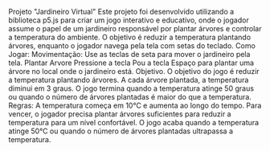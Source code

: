 Projeto "Jardineiro Virtual"
Este projeto foi desenvolvido utilizando a biblioteca p5.js para criar um jogo interativo e educativo, onde o jogador assume o papel de um jardineiro responsável por plantar árvores e controlar a temperatura do ambiente. O objetivo é reduzir a temperatura plantando árvores, enquanto o jogador navega pela tela com setas do teclado.
Como Jogar:
Movimentação: Use as teclas de seta para mover o jardineiro pela tela. Plantar Arvore Pressione a tecla Pou a tecla Espaço para plantar uma árvore no local onde o jardineiro está. Objetivo. O objetivo do jogo é reduzir a temperatura plantando árvores. A cada árvore plantada, a temperatura diminui em 3 graus. O jogo termina quando a temperatura atinge 50 graus ou quando o número de árvores plantadas é maior do que a temperatura.
Regras:
A temperatura começa em 10°C e aumenta ao longo do tempo. Para vencer, o jogador precisa plantar árvores suficientes para reduzir a temperatura para um nível confortável. O jogo acaba quando a temperatura atinge 50°C ou quando o número de árvores plantadas ultrapassa a temperatura.
